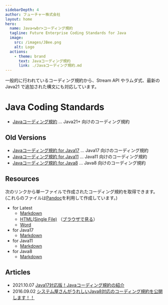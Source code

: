 ```yaml
---
sidebarDepth: 4
author: フューチャー株式会社
layout: home
hero:
  name: Java<wbr>コーディング規約
  tagline: Future Enterprise Coding Standards for Java
  image:
    src: /images/JBee.png
    alt: Logo
  actions:
    - theme: brand
      text: Javaコーディング規約
      link: ./Javaコーディング規約.md
---
```


一般的に行われているコーディング規約から、Stream API やラムダ式、最新の Java21 で追加された構文にも対応しています。

# Java Coding Standards

- [Javaコーディング規約](./Javaコーディング規約.md) ... Java21+ 向けのコーディング規約

## Old Versions

- [Javaコーディング規約 for Java17](./Javaコーディング規約_for_17.md) ... Java17 向けのコーディング規約
- [Javaコーディング規約 for Java11](./Javaコーディング規約_for_11.md) ... Java11 向けのコーディング規約
- [Javaコーディング規約 for Java8](./Javaコーディング規約_for_8.md) ... Java8 向けのコーディング規約

## Resources

次のリンクから単一ファイルで作成されたコーディング規約を取得できます。\
(これらのファイルは[Pandoc]を利用して作成しています。)

- for Latest
  - [Markdown](https://github.com/future-architect/coding-standards/blob/master/documents/forJava/Javaコーディング規約.md)
  - [HTML(Single File)](https://github.com/future-architect/coding-standards/blob/gh-pages/resources/Javaコーディング規約.html) （[ブラウザで見る](https://future-architect.github.io/coding-standards/resources/Javaコーディング規約.html)）
  - [Word](https://github.com/future-architect/coding-standards/raw/gh-pages/resources/Javaコーディング規約.docx)
- for Java17
  - [Markdown](https://github.com/future-architect/coding-standards/blob/master/documents/forJava/Javaコーディング規約_for_17.md)
- for Java11
  - [Markdown](https://github.com/future-architect/coding-standards/blob/master/documents/forJava/Javaコーディング規約_for_11.md)
- for Java8
  - [Markdown](https://github.com/future-architect/coding-standards/blob/master/documents/forJava/Javaコーディング規約_for_8.md)

[pandoc]: https://pandoc.org/

## Articles

- 2021.10.07 [Java17対応版！Javaコーディング規約の紹介](https://future-architect.github.io/articles/20211007a/)
- 2016.09.02 [システム屋さんがうれしいJava8対応のコーディング規約を公開します！！](https://future-architect.github.io/articles/20160902/)
